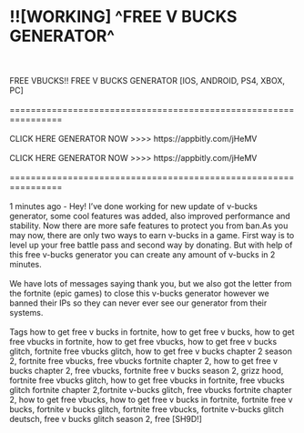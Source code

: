 # !![WORKING] ^FREE V BUCKS GENERATOR^
<br>
<br>FREE VBUCKS!! FREE V BUCKS GENERATOR [IOS, ANDROID, PS4, XBOX, PC]
<br>
<br>================================================================
<br>
<br>CLICK HERE GENERATOR NOW >>>> https://appbitly.com/jHeMV

<br>
<br>CLICK HERE GENERATOR NOW >>>> https://appbitly.com/jHeMV

<br>
<br>================================================================
<br>
<br>1 minutes ago - Hey! I’ve done working for new update of v-bucks generator, some cool features was added, also improved performance and stability. Now there are more safe features to protect you from ban.As you may now, there are only two ways to earn v-bucks in a game. First way is to level up your free battle pass and second way by donating. But with help of this free v-bucks generator you can create any amount of v-bucks in 2 minutes.
<br>
<br>We have lots of messages saying thank you, but we also got the letter from the fortnite (epic games) to close this v-bucks generator however we banned their IPs so they can never ever see our generator from their systems.
<br>
<br>Tags how to get free v bucks in fortnite, how to get free v bucks, how to get free vbucks in fortnite, how to get free vbucks, how to get free v bucks glitch, fortnite free vbucks glitch, how to get free v bucks chapter 2 season 2, fortnite free vbucks, free vbucks fortnite chapter 2, how to get free v bucks chapter 2, free vbucks, fortnite free v bucks season 2, grizz hood, fortnite free vbucks glitch, how to get free vbucks in fortnite, free vbucks glitch fortnite chapter 2,fortnite v-bucks glitch, free vbucks fortnite chapter 2, how to get free vbucks, how to get free v bucks in fortnite, fortnite free v bucks, fortnite v bucks glitch, fortnite free vbucks, fortnite v-bucks glitch deutsch, free v bucks glitch season 2, free [SH9D!]
<br>
<br>
